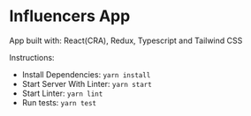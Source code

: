 # Influencers App

App built with: React(CRA), Redux, Typescript and Tailwind CSS

Instructions: 

- Install Dependencies: `yarn install`
- Start Server With Linter: `yarn start`
- Start Linter: `yarn lint`
- Run tests: `yarn test`

